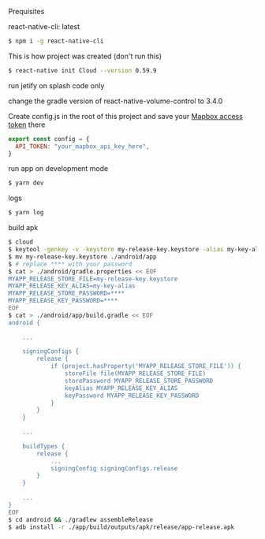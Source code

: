 


Prequisites

react-native-cli: latest

```bash
$ npm i -g react-native-cli
```

This is how project was created (don't run this)
```bash
$ react-native init Cloud --version 0.59.9
```

run jetify on splash code only

change the gradle version of react-native-volume-control to 3.4.0


Create config.js in the root of this project and save your [Mapbox access token](https://docs.mapbox.com/help/how-mapbox-works/access-tokens/) there
```js
export const config = {
  API_TOKEN: "your_mapbox_api_key_here",
}
```

run app on development mode
```js
$ yarn dev
```

logs
```js
$ yarn log
```

build apk
```bash
$ cloud
$ keytool -genkey -v -keystore my-release-key.keystore -alias my-key-alias -keyalg RSA -keysize 2048 -validity 10000
$ mv my-release-key.keystore ./android/app
$ # replace **** with your password
$ cat > ./android/gradle.properties << EOF
MYAPP_RELEASE_STORE_FILE=my-release-key.keystore
MYAPP_RELEASE_KEY_ALIAS=my-key-alias
MYAPP_RELEASE_STORE_PASSWORD=****
MYAPP_RELEASE_KEY_PASSWORD=****
EOF
$ cat > ./android/app/build.gradle << EOF
android {
    
	...

    signingConfigs {
        release {
            if (project.hasProperty('MYAPP_RELEASE_STORE_FILE')) {
                storeFile file(MYAPP_RELEASE_STORE_FILE)
                storePassword MYAPP_RELEASE_STORE_PASSWORD
                keyAlias MYAPP_RELEASE_KEY_ALIAS
                keyPassword MYAPP_RELEASE_KEY_PASSWORD
            }
        }
    }
    
    ...

    buildTypes {
        release {
            ...
            signingConfig signingConfigs.release
        }
    }
    
    ...
}
EOF
$ cd android && ./gradlew assembleRelease
$ adb install -r ./app/build/outputs/apk/release/app-release.apk
```